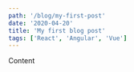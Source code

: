 ```yaml
---
path: '/blog/my-first-post'
date: '2020-04-20'
title: 'My first blog post'
tags: ['React', 'Angular', 'Vue']
---
```


Content
